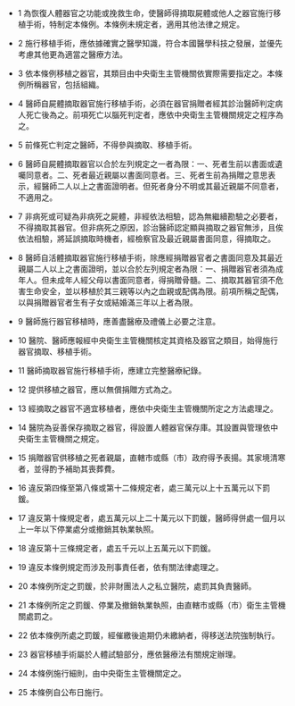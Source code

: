 * 1 為恢復人體器官之功能或挽救生命，使醫師得摘取屍體或他人之器官施行移植手術，特制定本條例。本條例未規定者，適用其他法律之規定。

* 2 施行移植手術，應依據確實之醫學知識，符合本國醫學科技之發展，並優先考慮其他更為適當之醫療方法。

* 3 依本條例移植之器官，其類目由中央衛生主管機關依實際需要指定之。本條例所稱器官，包括組織。

* 4 醫師自屍體摘取器官施行移植手術，必須在器官捐贈者經其診治醫師判定病人死亡後為之。前項死亡以腦死判定者，應依中央衛生主管機關規定之程序為之。

* 5 前條死亡判定之醫師，不得參與摘取、移植手術。

* 6 醫師自屍體摘取器官以合於左列規定之一者為限：一、死者生前以書面或遺囑同意者。二、死者最近親屬以書面同意者。三、死者生前為捐贈之意思表示，經醫師二人以上之書面證明者。但死者身分不明或其最近親屬不同意者，不適用之。

* 7 非病死或可疑為非病死之屍體，非經依法相驗，認為無繼續勘驗之必要者，不得摘取其器官。但非病死之原因，診治醫師認定顯與摘取之器官無涉，且俟依法相驗，將延誤摘取時機者，經檢察官及最近親屬書面同意，得摘取之。

* 8 醫師自活體摘取器官施行移植手術，除應經捐贈器官者之書面同意及其最近親屬二人以上之書面證明，並以合於左列規定者為限：一、捐贈器官者須為成年人。但未成年人經父母以書面同意者，得捐贈骨髓。二、摘取其器官須不危害生命安全，並以移植於其三親等以內之血親或配偶為限。前項所稱之配偶，以與捐贈器官者生有子女或結婚滿三年以上者為限。

* 9 醫師施行器官移植時，應善盡醫療及禮儀上必要之注意。

* 10 醫院、醫師應報經中央衛生主管機關核定其資格及器官之類目，始得施行器官摘取、移植手術。

* 11 醫師摘取器官施行移植手術，應建立完整醫療紀錄。

* 12 提供移植之器官，應以無償捐贈方式為之。

* 13 經摘取之器官不適宜移植者，應依中央衛生主管機關所定之方法處理之。

* 14 醫院為妥善保存摘取之器官，得設置人體器官保存庫。其設置與管理依中央衛生主管機關之規定。

* 15 捐贈器官供移植之死者親屬，直轄市或縣（市）政府得予表揚。其家境清寒者，並得酌予補助其喪葬費。

* 16 違反第四條至第八條或第十二條規定者，處三萬元以上十五萬元以下罰鍰。

* 17 違反第十條規定者，處五萬元以上二十萬元以下罰鍰，醫師得併處一個月以上一年以下停業處分或撤銷其執業執照。

* 18 違反第十三條規定者，處五千元以上五萬元以下罰鍰。

* 19 違反本條例規定而涉及刑事責任者，依有關法律處理之。

* 20 本條例所定之罰鍰，於非財團法人之私立醫院，處罰其負責醫師。

* 21 本條例所定之罰鍰、停業及撤銷執業執照，由直轄市或縣（市）衛生主管機關處罰之。

* 22 依本條例所處之罰鍰，經催繳後逾期仍未繳納者，得移送法院強制執行。

* 23 器官移植手術屬於人體試驗部分，應依醫療法有關規定辦理。

* 24 本條例施行細則，由中央衛生主管機關定之。

* 25 本條例自公布日施行。

